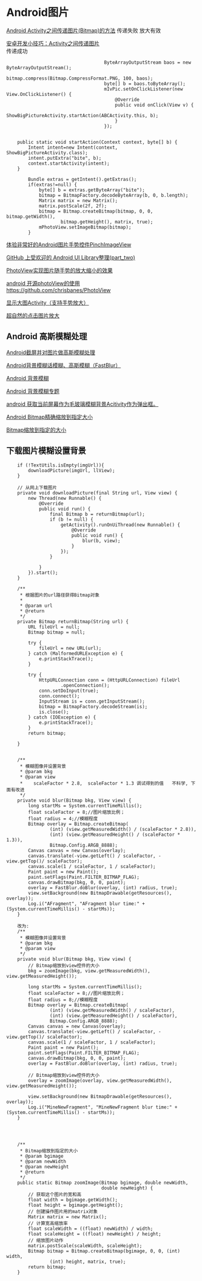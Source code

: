 Android图片
===

[Android Activity之间传递图片(Bitmap)的方法](https://www.jb51.net/article/40747.htm) 
传递失败 放大有效

[安卓开发小技巧：Activity之间传递图片](https://www.jianshu.com/p/e7e856bd17f2)  
传递成功

~~~~
                                    ByteArrayOutputStream baos = new ByteArrayOutputStream();
                                    bitmap.compress(Bitmap.CompressFormat.PNG, 100, baos);
                                    byte[] b = baos.toByteArray();
                                    mIvPic.setOnClickListener(new View.OnClickListener() {
                                        @Override
                                        public void onClick(View v) {
                                            ShowBigPictureActivity.startAction(ABCActivity.this, b);
                                        }
                                    });
                                    
                                    
    public static void startAction(Context context, byte[] b) {
        Intent intent=new Intent(context, ShowBigPictureActivity.class);
        intent.putExtra("bite", b);
        context.startActivity(intent);
    }
    
        Bundle extras = getIntent().getExtras();
        if(extras!=null) {
            byte[] b = extras.getByteArray("bite");
            bitmap = BitmapFactory.decodeByteArray(b, 0, b.length);
            Matrix matrix = new Matrix();
            matrix.postScale(2f, 2f);
            bitmap = Bitmap.createBitmap(bitmap, 0, 0, bitmap.getWidth(),
                    bitmap.getHeight(), matrix, true);
            mPhotoView.setImageBitmap(bitmap);
        }

~~~~

[体验非常好的Android图片手势控件PinchImageView](http://www.codesocang.com/kj-imageview/36647.html)  

[GitHub 上受欢迎的 Android UI Library整理(part_two)](https://blog.csdn.net/longxuanzhigu/article/details/93590773)  


[PhotoView实现图片随手势的放大缩小的效果](https://www.cnblogs.com/ruichenblogs/p/5192893.html)  

[android 开源photoView的使用](https://www.jianshu.com/p/6e38712e310f)  
https://github.com/chrisbanes/PhotoView   


[显示大图Activity（支持手势放大）](https://www.cnblogs.com/zyandroid/p/5013212.html)  

[超自然的点击图片放大](https://www.jianshu.com/p/d59d683609e1)  

Android 高斯模糊处理
---

[Android截屏并对图片做高斯模糊处理](https://gqdy365.iteye.com/blog/2193913)  

[Android背景模糊话模糊、高斯模糊（FastBlur）](https://blog.csdn.net/blank__box/article/details/80099359)  

[Android 背景模糊](https://www.csdn.net/gather_2e/MtTakgwsNzgwNC1ibG9n.html)  

[Android 背景模糊专题](https://blog.csdn.net/L25000/article/details/46550017)  

[android 获取当前屏幕作为毛玻璃模糊背景Acitivity作为弹出框。](https://www.cnblogs.com/CharlesGrant/p/4813735.html)  

[Android Bitmap精确缩放到指定大小](https://blog.csdn.net/wuzuyu365/article/details/78064244)  

[Bitmap缩放到指定的大小](https://blog.csdn.net/u011978309/article/details/52162619)  



下载图片模糊设置背景
---
~~~
    if (!TextUtils.isEmpty(imgUrl)){
        downloadPicture(imgUrl, llView);
    }

    // 从网上下载图片
    private void downloadPicture(final String url, View view) {
        new Thread(new Runnable() {
            @Override
            public void run() {
                final Bitmap b = returnBitmap(url);
                if (b != null) {
                    getActivity().runOnUiThread(new Runnable() {
                        @Override
                        public void run() {
                            blur(b, view);
                        }
                    });
                }

            }
        }).start();
    }

    /**
     * 根据图片的url路径获得Bitmap对象
     *
     * @param url
     * @return
     */
    private Bitmap returnBitmap(String url) {
        URL fileUrl = null;
        Bitmap bitmap = null;

        try {
            fileUrl = new URL(url);
        } catch (MalformedURLException e) {
            e.printStackTrace();
        }

        try {
            HttpURLConnection conn = (HttpURLConnection) fileUrl
                    .openConnection();
            conn.setDoInput(true);
            conn.connect();
            InputStream is = conn.getInputStream();
            bitmap = BitmapFactory.decodeStream(is);
            is.close();
        } catch (IOException e) {
            e.printStackTrace();
        }
        return bitmap;

    }


    /**
     * 模糊图像并设置背景
     * @param bkg
     * @param view
     *    scaleFactor * 2.8,  scaleFactor * 1.3 调试得到的值   不科学, 下面有改进
     */
    private void blur(Bitmap bkg, View view) {
        long startMs = System.currentTimeMillis();
        float scaleFactor = 8;//图片缩放比例；
        float radius = 4;//模糊程度
        Bitmap overlay = Bitmap.createBitmap(
                (int) (view.getMeasuredWidth() / (scaleFactor * 2.8)),
                (int) (view.getMeasuredHeight() / (scaleFactor * 1.3)),
                Bitmap.Config.ARGB_8888);
        Canvas canvas = new Canvas(overlay);
        canvas.translate(-view.getLeft() / scaleFactor, -view.getTop()/ scaleFactor);
        canvas.scale(1 / scaleFactor, 1 / scaleFactor);
        Paint paint = new Paint();
        paint.setFlags(Paint.FILTER_BITMAP_FLAG);
        canvas.drawBitmap(bkg, 0, 0, paint);
        overlay = FastBlur.doBlur(overlay, (int) radius, true);
        view.setBackground(new BitmapDrawable(getResources(), overlay));
        Log.i("AFragment", "AFragment blur time:" + (System.currentTimeMillis() - startMs));
    }
    
    改为:
    /**
     * 模糊图像并设置背景
     * @param bkg
     * @param view
     */
    private void blur(Bitmap bkg, View view) {
        // Bitmap缩放到view控件的大小
        bkg = zoomImage(bkg, view.getMeasuredWidth(), view.getMeasuredHeight());
        
        long startMs = System.currentTimeMillis();
        float scaleFactor = 8;//图片缩放比例；
        float radius = 8;//模糊程度
        Bitmap overlay = Bitmap.createBitmap(
                (int) (view.getMeasuredWidth() / scaleFactor),
                (int) (view.getMeasuredHeight() / scaleFactor),
                Bitmap.Config.ARGB_8888);
        Canvas canvas = new Canvas(overlay);
        canvas.translate(-view.getLeft() / scaleFactor, -view.getTop()/ scaleFactor);
        canvas.scale(1 / scaleFactor, 1 / scaleFactor);
        Paint paint = new Paint();
        paint.setFlags(Paint.FILTER_BITMAP_FLAG);
        canvas.drawBitmap(bkg, 0, 0, paint);
        overlay = FastBlur.doBlur(overlay, (int) radius, true);
        
        // Bitmap缩放到view控件的大小
        overlay = zoomImage(overlay, view.getMeasuredWidth(), view.getMeasuredHeight());
        
        view.setBackground(new BitmapDrawable(getResources(), overlay));
        Log.i("MineNewFragment", "MineNewFragment blur time:" + (System.currentTimeMillis() - startMs));
    }




    /**
     * Bitmap缩放到指定的大小
     * @param bgimage
     * @param newWidth
     * @param newHeight
     * @return
     */
    public static Bitmap zoomImage(Bitmap bgimage, double newWidth,
                                   double newHeight) {
        // 获取这个图片的宽和高
        float width = bgimage.getWidth();
        float height = bgimage.getHeight();
        // 创建操作图片用的matrix对象
        Matrix matrix = new Matrix();
        // 计算宽高缩放率
        float scaleWidth = ((float) newWidth) / width;
        float scaleHeight = ((float) newHeight) / height;
        // 缩放图片动作
        matrix.postScale(scaleWidth, scaleHeight);
        Bitmap bitmap = Bitmap.createBitmap(bgimage, 0, 0, (int) width,
                (int) height, matrix, true);
        return bitmap;
    }


~~~




